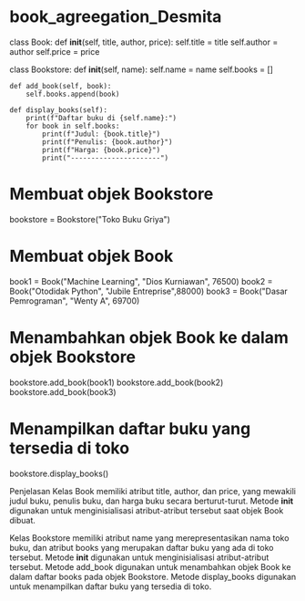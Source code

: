 # book_agreegation_Desmita
class Book:
    def __init__(self, title, author, price):
        self.title = title
        self.author = author
        self.price = price

class Bookstore:
    def __init__(self, name):
        self.name = name
        self.books = []

    def add_book(self, book):
        self.books.append(book)

    def display_books(self):
        print(f"Daftar buku di {self.name}:")
        for book in self.books:
            print(f"Judul: {book.title}")
            print(f"Penulis: {book.author}")
            print(f"Harga: {book.price}")
            print("----------------------")


# Membuat objek Bookstore
bookstore = Bookstore("Toko Buku Griya")

# Membuat objek Book
book1 = Book("Machine Learning", "Dios Kurniawan", 76500)
book2 = Book("Otodidak Python", "Jubile Entreprise",88000)
book3 = Book("Dasar Pemrograman", "Wenty A", 69700)

# Menambahkan objek Book ke dalam objek Bookstore
bookstore.add_book(book1)
bookstore.add_book(book2)
bookstore.add_book(book3)

# Menampilkan daftar buku yang tersedia di toko
bookstore.display_books()


Penjelasan
Kelas Book memiliki atribut title, author, dan price, yang mewakili judul buku, penulis buku, dan harga buku secara berturut-turut. Metode __init__ digunakan untuk menginisialisasi atribut-atribut tersebut saat objek Book dibuat.

Kelas Bookstore memiliki atribut name yang merepresentasikan nama toko buku, dan atribut books yang merupakan daftar buku yang ada di toko tersebut. Metode __init__ digunakan untuk menginisialisasi atribut-atribut tersebut. Metode add_book digunakan untuk menambahkan objek Book ke dalam daftar books pada objek Bookstore. Metode display_books digunakan untuk menampilkan daftar buku yang tersedia di toko.
